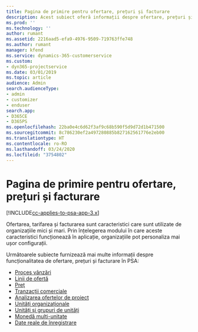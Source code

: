 ```yaml
---
title: Pagina de primire pentru ofertare, prețuri și facturare
description: Acest subiect oferă informații despre ofertare, prețuri și facturare.
ms.prod: ''
ms.technology: ''
author: rumant
ms.assetid: 2216aad5-efa9-4976-9509-719763ffe748
ms.author: rumant
manager: kfend
ms.service: dynamics-365-customerservice
ms.custom:
- dyn365-projectservice
ms.date: 03/01/2019
ms.topic: article
audience: Admin
search.audienceType:
- admin
- customizer
- enduser
search.app:
- D365CE
- D365PS
ms.openlocfilehash: 22ba0e4c6d62f3af9c68b590f5d9d72d1b471500
ms.sourcegitcommit: 8c786230ef2a497280885b827162561776e2eb00
ms.translationtype: HT
ms.contentlocale: ro-RO
ms.lasthandoff: 03/24/2020
ms.locfileid: "3754802"
---
```

# <a name="quoting-pricing-and-billing-home-page"></a>Pagina de primire pentru ofertare, prețuri și facturare

[!INCLUDE[cc-applies-to-psa-app-3.x](../includes/cc-applies-to-psa-app-3x.md)]

Ofertarea, tarifarea și facturarea sunt caracteristici care sunt utilizate de organizațiile mici și mari. Prin înțelegerea modului în care aceste caracteristici funcționează în aplicație, organizațiile pot personaliza mai ușor configurații.

Următoarele subiecte furnizează mai multe informații despre funcționalitatea de ofertare, prețuri și facturare în PSA:

- [Proces vânzări](basic-sales-process.md)
- [Linii de ofertă](basic-quote-lines.md)
- [Preţ](basic-pricing.md)
- [Tranzacții comerciale](basic-business-transactions.md)
- [Analizarea ofertelor de proiect](basic-analyzing-quotes.md)
- [Unități organizaționale](advanced-organizational.md)
- [Unități și grupuri de unități](advanced-units.md)
- [Monedă multi-unitate](advanced-currency.md)
- [Date reale de înregistrare](advanced-actuals.md)
